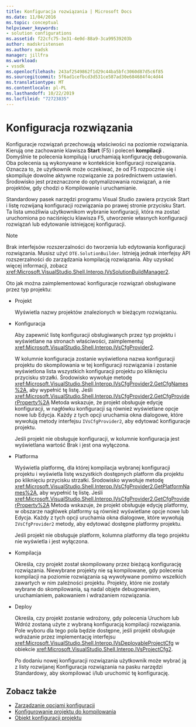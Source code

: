 ```yaml
---
title: Konfiguracja rozwiązania | Microsoft Docs
ms.date: 11/04/2016
ms.topic: conceptual
helpviewer_keywords:
- solution configurations
ms.assetid: f22cfc75-3e31-4e0d-88a9-3ca99539203b
author: madskristensen
ms.author: madsk
manager: jillfra
ms.workload:
- vssdk
ms.openlocfilehash: 243af2549862f1d29c44ba5bfc3060d87d5c6f85
ms.sourcegitcommit: 5f6ad1cefbcd3d531ce587ad30e684684f4c4d44
ms.translationtype: MT
ms.contentlocale: pl-PL
ms.lasthandoff: 10/22/2019
ms.locfileid: "72723835"
---
```

# <a name="solution-configuration"></a>Konfiguracja rozwiązania
Konfiguracje rozwiązań przechowują właściwości na poziomie rozwiązania. Kierują one zachowanie klawisza **Start** (F5) i poleceń **kompilacji** . Domyślnie te polecenia kompilują i uruchamiają konfigurację debugowania. Oba polecenia są wykonywane w kontekście konfiguracji rozwiązania. Oznacza to, że użytkownik może oczekiwać, że od F5 rozpocznie się i skompiluje dowolne aktywne rozwiązanie za pośrednictwem ustawień. Środowisko jest przeznaczone do optymalizowania rozwiązań, a nie projektów, gdy chodzi o Kompilowanie i uruchamianie.

 Standardowy pasek narzędzi programu Visual Studio zawiera przycisk Start i listę rozwijaną konfiguracji rozwiązania po prawej stronie przycisku Start. Ta lista umożliwia użytkownikom wybranie konfiguracji, która ma zostać uruchomiona po naciśnięciu klawisza F5, utworzenie własnych konfiguracji rozwiązań lub edytowanie istniejącej konfiguracji.

> [!NOTE]
> Brak interfejsów rozszerzalności do tworzenia lub edytowania konfiguracji rozwiązania. Musisz użyć `DTE.SolutionBuilder`. Istnieją jednak interfejsy API rozszerzalności do zarządzania kompilacją rozwiązania. Aby uzyskać więcej informacji, zobacz <xref:Microsoft.VisualStudio.Shell.Interop.IVsSolutionBuildManager2>.

 Oto jak można zaimplementować konfiguracje rozwiązań obsługiwane przez typ projektu:

- Projekt

   Wyświetla nazwy projektów znalezionych w bieżącym rozwiązaniu.

- Konfiguracja

   Aby zapewnić listę konfiguracji obsługiwanych przez typ projektu i wyświetlane na stronach właściwości, zaimplementuj <xref:Microsoft.VisualStudio.Shell.Interop.IVsCfgProvider2>.

   W kolumnie konfiguracja zostanie wyświetlona nazwa konfiguracji projektu do skompilowania w tej konfiguracji rozwiązania i zostanie wyświetlona lista wszystkich konfiguracji projektu po kliknięciu przycisku strzałki. Środowisko wywołuje metodę <xref:Microsoft.VisualStudio.Shell.Interop.IVsCfgProvider2.GetCfgNames%2A>, aby wypełnić tę listę. Jeśli <xref:Microsoft.VisualStudio.Shell.Interop.IVsCfgProvider2.GetCfgProviderProperty%2A> Metoda wskazuje, że projekt obsługuje edycję konfiguracji, w nagłówku konfiguracji są również wyświetlane opcje nowe lub Edycja. Każdy z tych opcji uruchamia okna dialogowe, które wywołują metody interfejsu `IVsCfgProvider2`, aby edytować konfiguracje projektu.

   Jeśli projekt nie obsługuje konfiguracji, w kolumnie konfiguracja jest wyświetlana wartość Brak i jest ona wyłączona.

- Platforma

   Wyświetla platformę, dla której kompilacja wybranej konfiguracji projektu i wyświetla listę wszystkich dostępnych platform dla projektu po kliknięciu przycisku strzałki. Środowisko wywołuje metodę <xref:Microsoft.VisualStudio.Shell.Interop.IVsCfgProvider2.GetPlatformNames%2A>, aby wypełnić tę listę. Jeśli <xref:Microsoft.VisualStudio.Shell.Interop.IVsCfgProvider2.GetCfgProviderProperty%2A> Metoda wskazuje, że projekt obsługuje edycję platformy, w obszarze nagłówek platformy są również wyświetlane opcje nowe lub Edycja. Każdy z tych opcji uruchamia okna dialogowe, które wywołują `IVsCfgProvider2` metody, aby edytować dostępne platformy projektu.

   Jeśli projekt nie obsługuje platform, kolumna platformy dla tego projektu nie wyświetla i jest wyłączona.

- Kompilacja

   Określa, czy projekt został skompilowany przez bieżącą konfigurację rozwiązania. Niewybrane projekty nie są kompilowane, gdy polecenia kompilacji na poziomie rozwiązania są wywoływane pomimo wszelkich zawartych w nim zależności projektu. Projekty, które nie zostały wybrane do skompilowania, są nadal objęte debugowaniem, uruchamianiem, pakowaniem i wdrażaniem rozwiązania.

- Deploy

   Określa, czy projekt zostanie wdrożony, gdy polecenia Uruchom lub Wdróż zostaną użyte z wybraną konfiguracją kompilacji rozwiązania. Pole wyboru dla tego pola będzie dostępne, jeśli projekt obsługuje wdrażanie przez implementację interfejsu <xref:Microsoft.VisualStudio.Shell.Interop.IVsDeployableProjectCfg> w obiekcie <xref:Microsoft.VisualStudio.Shell.Interop.IVsProjectCfg2>.

  Po dodaniu nowej konfiguracji rozwiązania użytkownik może wybrać ją z listy rozwijanej Konfiguracja rozwiązania na pasku narzędzi Standardowy, aby skompilować i/lub uruchomić tę konfigurację.

## <a name="see-also"></a>Zobacz także
- [Zarządzanie opcjami konfiguracji](../../extensibility/internals/managing-configuration-options.md)
- [Konfigurowanie projektu do kompilowania](../../extensibility/internals/project-configuration-for-building.md)
- [Obiekt konfiguracji projektu](../../extensibility/internals/project-configuration-object.md)